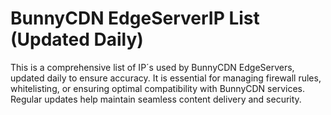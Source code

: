 # BunnyCDN EdgeServerIP List (Updated Daily)
This is a comprehensive list of IP´s used by BunnyCDN EdgeServers, updated daily to ensure accuracy. It is essential for managing firewall rules, whitelisting, or ensuring optimal compatibility with BunnyCDN services. Regular updates help maintain seamless content delivery and security.
